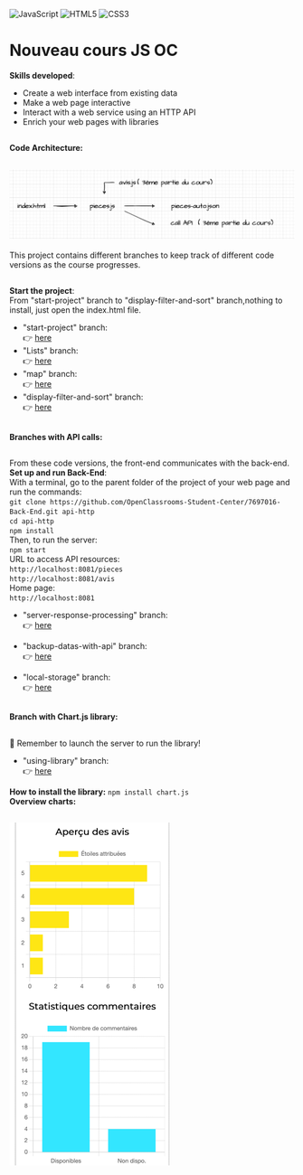 ![JavaScript](https://img.shields.io/badge/javascript-%23323330.svg?style=for-the-badge&logo=javascript&logoColor=%23F7DF1E)
![HTML5](https://img.shields.io/badge/html5-%23E34F26.svg?style=for-the-badge&logo=html5&logoColor=white)
![CSS3](https://img.shields.io/badge/css3-%231572B6.svg?style=for-the-badge&logo=css3&logoColor=white)
# Nouveau cours JS OC
**Skills developed**:
- Create a web interface from existing data
- Make a web page interactive
- Interact with a web service using an HTTP API
- Enrich your web pages with libraries
##
**Code Architecture:**
##
![STRUCTURE-FICHIERS](./archi.png)
<br/>
<br/>
This project contains different branches to keep track of different code versions as the course progresses.<br/>
##
**Start the project**:<br/>
From "start-project" branch to "display-filter-and-sort" branch,nothing to install, just open the index.html file.<br/>
- "start-project" branch:<br/>
:point_right: [here](https://github.com/cla31/nveau-cours-js-oc/tree/start-project)<br/>
- "Lists" branch:<br/>
:point_right: [here](https://github.com/cla31/nveau-cours-js-oc/tree/Lists)
- "map" branch:<br/>
:point_right: [here](https://github.com/cla31/nveau-cours-js-oc/tree/map)
- "display-filter-and-sort" branch:<br/>
:point_right: [here](https://github.com/cla31/nveau-cours-js-oc/tree/display-filter-and-sort)
##
**Branches with API calls:**
##
From these code versions, the front-end communicates with the back-end.
**Set up and run Back-End**:<br/>
With a terminal, go to the parent folder of the project of your web page and run the commands:<br/>
`git clone https://github.com/OpenClassrooms-Student-Center/7697016-Back-End.git api-http `<br/>
`cd api-http `<br/>
`npm install `<br/>
Then, to run the server:<br/>
`npm start`<br/>
URL to access API resources:<br/>
`http://localhost:8081/pieces`<br/>
`http://localhost:8081/avis`<br/>
Home page:<br/>
`http://localhost:8081`<br/>
- "server-response-processing" branch:<br/>
:point_right: [here](https://github.com/cla31/nveau-cours-js-oc/tree/server-response-processing)

- "backup-datas-with-api" branch:<br/>
:point_right: [here](https://github.com/cla31/nveau-cours-js-oc/tree/backup-datas-with-api)

- "local-storage" branch:<br/>
:point_right: [here](https://github.com/cla31/nveau-cours-js-oc/tree/local-storage)
##
**Branch with Chart.js library:**
##
🚨 Remember to launch the server to run the library!<br/>
- "using-library" branch:<br/>
:point_right: [here](https://github.com/cla31/nveau-cours-js-oc/tree/using-library)

**How to install the library:**
`npm install chart.js`<br/>
**Overview charts:**
##
![STRUCTURE-FICHIERS](./charts.png)
